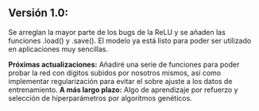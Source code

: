 ## Versión 1.0:
Se arreglan la mayor parte de los bugs de la ReLU y se añaden las funciones .load() y .save().
El modelo ya está listo para poder ser utilizado en aplicaciones muy sencillas.

**Próximas actualizaciones:** Añadiré una serie de funciones para poder probar la red con dígitos subidos por nosotros mismos, así como implementar regularización para evitar el sobre ajuste a los datos de entrenamiento.
**A más largo plazo:** Algo de aprendizaje por refuerzo y selección de hiperparámetros por algoritmos genéticos.
